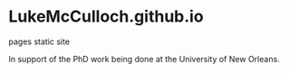 # LukeMcCulloch.github.io
pages static site

In support of the PhD work being done at the University of New Orleans.
